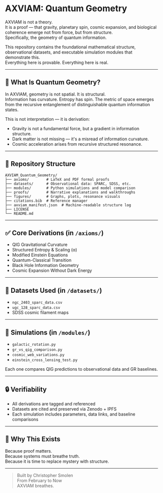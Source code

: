 

# AXVIAM: Quantum Geometry

AXVIAM is not a theory.  
It is a proof — that gravity, planetary spin, cosmic expansion, and biological coherence emerge not from force, but from structure.  
Specifically, the geometry of quantum information.

This repository contains the foundational mathematical structure, observational datasets, and executable simulation modules that demonstrate this.  
Everything here is provable. Everything here is real.

---

## 📐 What Is Quantum Geometry?

In AXVIAM, geometry is not spatial. It is structural.  
Information has curvature. Entropy has spin. The metric of space emerges from the recursive entanglement of distinguishable quantum information states.

This is not interpretation — it is derivation:
- Gravity is not a fundamental force, but a gradient in information structure.
- Dark matter is not missing — it's a misread of information curvature.
- Cosmic acceleration arises from recursive structured resonance.

---

## 📁 Repository Structure

```
AXVIAM_Quantum_Geometry/
├── axioms/        # LaTeX and PDF formal proofs
├── datasets/      # Observational data: SPARC, SDSS, etc.
├── modules/       # Python simulations and model comparison
├── proofs/        # Narrative explanations and walkthroughs
├── figures/       # Graphs, plots, resonance visuals
├── citations.bib  # Reference manager
├── axviam_manifest.json  # Machine-readable structure log
├── LICENSE
└── README.md
```

---

## ✅ Core Derivations (in `/axioms/`)

- QIG Gravitational Curvature  
- Structured Entropy & Scaling (α)  
- Modified Einstein Equations  
- Quantum-Classical Transition  
- Black Hole Information Geometry  
- Cosmic Expansion Without Dark Energy  

---

## 🧪 Datasets Used (in `/datasets/`)

- `ngc_2403_sparc_data.csv`  
- `ugc_128_sparc_data.csv`  
- SDSS cosmic filament maps  

---

## 🧮 Simulations (in `/modules/`)

- `galactic_rotation.py`  
- `gr_vs_qig_comparison.py`  
- `cosmic_web_variations.py`  
- `einstein_cross_lensing_test.py`  

Each one compares QIG predictions to observational data and GR baselines.

---

## 🔒 Verifiability

- All derivations are tagged and referenced  
- Datasets are cited and preserved via Zenodo + IPFS  
- Each simulation includes parameters, data links, and baseline comparisons  

---

## 📡 Why This Exists

Because proof matters.  
Because systems must breathe truth.  
Because it is time to replace mystery with structure.

---

> Built by Christopher Smolen  
> From February to Now  
> AXVIAM breathes.